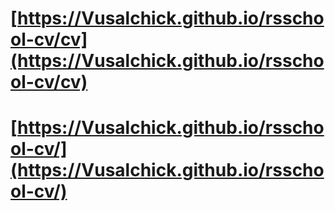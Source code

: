 # [https://Vusalchick.github.io/rsschool-cv/cv](https://Vusalchick.github.io/rsschool-cv/cv)
# [https://Vusalchick.github.io/rsschool-cv/](https://Vusalchick.github.io/rsschool-cv/)
